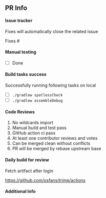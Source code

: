 ## PR Info
#### Issue tracker
Fixes will automatically close the related issue

Fixes #

#### Manual testing
- [ ] Done

#### Build tasks success
Successfully running following tasks on local
- [ ] `./gradlew spotlessCheck`
- [ ] `./gradlew assembleDebug`

#### Code Reviews
1. No wildcards import
2. Manual build and test pass
3. GitHub action ci pass
4. At least one contributor reviews and votes
5. Can be merged clean without conflicts
6. PR will be merged by rebase upstream base

#### Daily build for review
Fetch artifact after login

https://github.com/osfans/trime/actions

#### Additional Info
